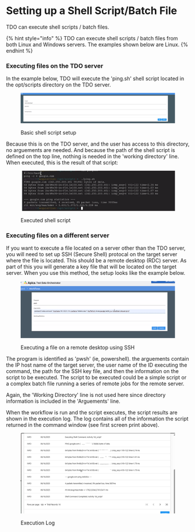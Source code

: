 # Setting up a Shell Script/Batch File

TDO can execute shell scripts / batch files. &#x20;

{% hint style="info" %}
TDO can execute shell scripts / batch files from both Linux and Windows servers.  The examples shown below are Linux.
{% endhint %}

### Executing files on the TDO server

In the example below, TDO will execute the 'ping.sh' shell script located in the opt/scripts directory on the TDO server.

<figure><img src="../../../../.gitbook/assets/image (1044).png" alt=""><figcaption><p>Basic shell script setup</p></figcaption></figure>

Because this is on the TDO server, and the user has access to this directory, no arguements are needed.  And because the path of the shell script is defined on the top line, nothing is needed in the 'working directory' line.  When executed, this is the result of that script:

<figure><img src="../../../../.gitbook/assets/image (1045).png" alt=""><figcaption><p>Executed shell script</p></figcaption></figure>

### Executing files on a different server

If you want to execute a file located on a server other than the TDO server, you will need to set up SSH (Secure Shell) protocal on the target server where the file is located.  This should be a remote desktop (RDC) server.  As part of this you will generate a key file that will be located on the target server.  When you use this method, the setup looks like the example below.

<figure><img src="../../../../.gitbook/assets/image (1046).png" alt=""><figcaption><p>Executing a file on a remote desktop using SSH</p></figcaption></figure>

The program is identified as 'pwsh' (ie, powershell). the arguements contain  the IP host name of the target server, the user name of the ID executing the command, the path for the SSH key file, and then the information on the script to be executed.  The script to be executed could be a simple script or a complex batch file running a series of remote jobs for the remote server.

Again, the 'Working Directory' line is not used here since directory information is included in the 'Arguements' line.

When the workflow is run and the script executes, the script results are shown in the execution log.  The log contains all of the information the script returned in the command window (see first screen print above).

<figure><img src="../../../../.gitbook/assets/image (1047).png" alt=""><figcaption><p>Execution Log</p></figcaption></figure>
